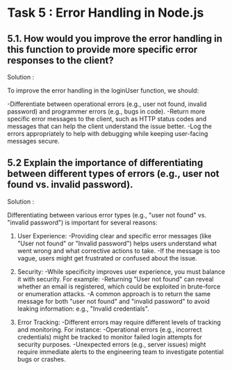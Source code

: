 # Task 5 : Error Handling in Node.js

## 5.1. How would you improve the error handling in this function to provide more specific error responses to the client?
Solution :

To improve the error handling in the loginUser function, we should:

-Differentiate between operational errors (e.g., user not found, invalid password) and programmer errors (e.g., bugs in code).
-Return more specific error messages to the client, such as HTTP status codes and messages that can help the client understand the issue better.
-Log the errors appropriately to help with debugging while keeping user-facing messages secure.


## 5.2 Explain the importance of differentiating between different types of errors (e.g., user not found vs. invalid password).
Solution :

Differentiating between various error types (e.g., "user not found" vs. "invalid password") is important for several reasons:

1. User Experience:
-Providing clear and specific error messages (like "User not found" or "Invalid password") helps users understand what went wrong and what corrective actions to take.
-If the message is too vague, users might get frustrated or confused about the issue.

2. Security:
-While specificity improves user experience, you must balance it with security. For example:
-Returning "User not found" can reveal whether an email is registered, which could be exploited in brute-force or enumeration attacks.
-A common approach is to return the same message for both "user not found" and "invalid password" to avoid leaking information: e.g., "Invalid credentials".

4. Error Tracking:
-Different errors may require different levels of tracking and monitoring. For instance:
-Operational errors (e.g., incorrect credentials) might be tracked to monitor failed login attempts for security purposes.
-Unexpected errors (e.g., server issues) might require immediate alerts to the engineering team to investigate potential bugs or crashes.
